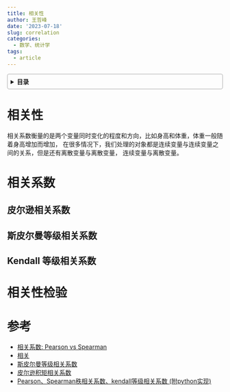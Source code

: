```yaml
---
title: 相关性
author: 王哲峰
date: '2023-07-18'
slug: correlation
categories:
  - 数学、统计学
tags:
  - article
---
```


<style>
details {
    border: 1px solid #aaa;
    border-radius: 4px;
    padding: .5em .5em 0;
}
summary {
    font-weight: bold;
    margin: -.5em -.5em 0;
    padding: .5em;
}
details[open] {
    padding: .5em;
}
details[open] summary {
    border-bottom: 1px solid #aaa;
    margin-bottom: .5em;
}
img {
    pointer-events: none;
}
</style>

<details><summary>目录</summary><p>

- [相关性](#相关性)
- [相关系数](#相关系数)
  - [皮尔逊相关系数](#皮尔逊相关系数)
  - [斯皮尔曼等级相关系数](#斯皮尔曼等级相关系数)
  - [Kendall 等级相关系数](#kendall-等级相关系数)
- [相关性检验](#相关性检验)
- [参考](#参考)
</p></details><p></p>

# 相关性

相关系数衡量的是两个变量同时变化的程度和方向，比如身高和体重，体重一般随着身高增加而增加，
在很多情况下，我们处理的对象都是连续变量与连续变量之间的关系，但是还有离散变量与离散变量，
连续变量与离散变量。

# 相关系数

## 皮尔逊相关系数

## 斯皮尔曼等级相关系数

## Kendall 等级相关系数

# 相关性检验







# 参考

* [相关系数: Pearson vs Spearman](https://zhuanlan.zhihu.com/p/465213120)
* [相关](https://zh.wikipedia.org/wiki/%E7%9B%B8%E5%85%B3_(%E6%A6%82%E7%8E%87%E8%AE%BA))
* [斯皮尔曼等级相关系数](https://zh.wikipedia.org/zh-hans/%E6%96%AF%E7%9A%AE%E5%B0%94%E6%9B%BC%E7%AD%89%E7%BA%A7%E7%9B%B8%E5%85%B3%E7%B3%BB%E6%95%B0)
* [皮尔逊积矩相关系数](https://zh.wikipedia.org/wiki/%E7%9A%AE%E5%B0%94%E9%80%8A%E7%A7%AF%E7%9F%A9%E7%9B%B8%E5%85%B3%E7%B3%BB%E6%95%B0)
* [Pearson、Spearman秩相关系数、kendall等级相关系数 (附python实现)](https://www.cnblogs.com/shona/p/12430665.html)